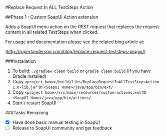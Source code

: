 #Replace Request In ALL TestSteps Action

##Phase 1 : Custom SoapUI Action extension

Adds a SoapUI menu action on the REST request that replaces the request content in all related TestSteps when clicked.

For usage and documentation please see the related blog article at:

(http://rupertanderson.com/blog/replace-request-teststeps-plugin/)

###Installation

1. To build: `./gradlew clean build` or `gradle clean build` (if you have Gradle installed)
2. Copy `<project home>/build/libs/ReplaceRequestInAllTestStepsAction-1.0-lib.jar` to `<SoapUI Home>/java/app/bin/ext/`
3. Copy `<project home>/src/main/resources/custom-actions.xml` to `<SoapUI Home>/java/app/bin/actions/`
4. Start / restart SoapUI

###Tasks Remaining
- [x] Have done basic manual testing in SoapUI
- [ ] Release to SoapUI community and get feedback
